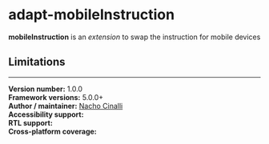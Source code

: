 # adapt-mobileInstruction  

**mobileInstruction** is an *extension* to swap the instruction for mobile devices

## Limitations
 

----------------------------
**Version number:**  1.0.0  
**Framework versions:**  5.0.0+     
**Author / maintainer:**  [Nacho Cinalli](https://github.com/nachocinalli/)    
**Accessibility support:**    
**RTL support:**  
**Cross-platform coverage:** 